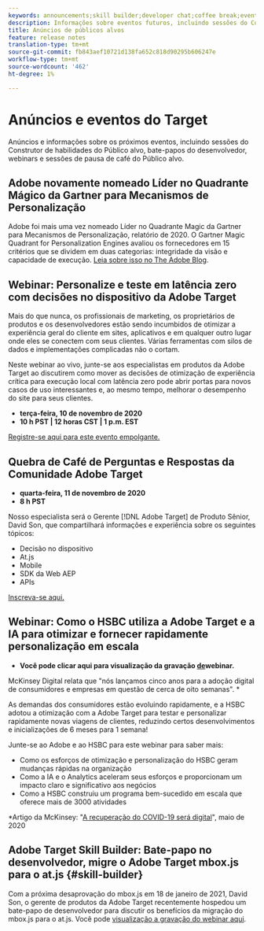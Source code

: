 ```yaml
---
keywords: announcements;skill builder;developer chat;coffee break;events
description: Informações sobre eventos futuros, incluindo sessões do Construtor de habilidades do Público alvo, bate-papos do desenvolvedor, webinars e sessões de pausa de café do Público alvo.
title: Anúncios de públicos alvos
feature: release notes
translation-type: tm+mt
source-git-commit: fb843aef10721d138fa652c818d90295b606247e
workflow-type: tm+mt
source-wordcount: '462'
ht-degree: 1%

---
```



# Anúncios e eventos do Target

Anúncios e informações sobre os próximos eventos, incluindo sessões do Construtor de habilidades do Público alvo, bate-papos do desenvolvedor, webinars e sessões de pausa de café do Público alvo.

## Adobe novamente nomeado Líder no Quadrante Mágico da Gartner para Mecanismos de Personalização

Adobe foi mais uma vez nomeado Líder no Quadrante Magic da Gartner para Mecanismos de Personalização, relatório de 2020. O Gartner Magic Quadrant for Personalization Engines avaliou os fornecedores em 15 critérios que se dividem em duas categorias: integridade da visão e capacidade de execução. [Leia sobre isso no The Adobe Blog](https://theblog.adobe.com/adobe-again-named-leader-in-gartner-magic-quadrant-for-personalization-engines/).

## Webinar: Personalize e teste em latência zero com decisões no dispositivo da Adobe Target

Mais do que nunca, os profissionais de marketing, os proprietários de produtos e os desenvolvedores estão sendo incumbidos de otimizar a experiência geral do cliente em sites, aplicativos e em qualquer outro lugar onde eles se conectem com seus clientes. Várias ferramentas com silos de dados e implementações complicadas não o cortam.

Neste webinar ao vivo, junte-se aos especialistas em produtos da Adobe Target ao discutirem como mover as decisões de otimização de experiência crítica para execução local com latência zero pode abrir portas para novos casos de uso interessantes e, ao mesmo tempo, melhorar o desempenho do site para seus clientes.

* **terça-feira, 10 de novembro de 2020**
* **10 h PST | 12 horas CST | 1 p.m. EST**

[Registre-se aqui para este evento empolgante.](https://www.adobeeventsonline.com/Target/2020/OnDeviceDecisions/invite.html)

## Quebra de Café de Perguntas e Respostas da Comunidade Adobe Target

* **quarta-feira, 11 de novembro de 2020**
* **8 h PST**

Nosso especialista será o Gerente [!DNL Adobe Target] de Produto Sênior, David Son, que compartilhará informações e experiência sobre os seguintes tópicos:

* Decisão no dispositivo
* At.js
* Mobile
* SDK da Web AEP
* APIs

[Inscreva-se aqui.](https://adobe.ly/2H3MBX9)

## Webinar: Como o HSBC utiliza a Adobe Target e a IA para otimizar e fornecer rapidamente personalização em escala

* **Você pode clicar aqui para visualização da gravação [de](https://seminars.adobeconnect.com/ps4ozlg7qfdy/?proto=true)webinar.**

McKinsey Digital relata que &quot;nós lançamos cinco anos para a adoção digital de consumidores e empresas em questão de cerca de oito semanas&quot;. *

As demandas dos consumidores estão evoluindo rapidamente, e a HSBC adotou a otimização com a Adobe Target para testar e personalizar rapidamente novas viagens de clientes, reduzindo certos desenvolvimentos e inicializações de 6 meses para 1 semana!

Junte-se ao Adobe e ao HSBC para este webinar para saber mais:

* Como os esforços de otimização e personalização do HSBC geram mudanças rápidas na organização
* Como a IA e o Analytics aceleram seus esforços e proporcionam um impacto claro e significativo aos negócios
* Como a HSBC construiu um programa bem-sucedido em escala que oferece mais de 3000 atividades

*Artigo da McKinsey: &quot;[A recuperação do COVID-19 será digital](https://www.mckinsey.com/business-functions/mckinsey-digital/our-insights/the-covid-19-recovery-will-be-digital-a-plan-for-the-first-90-days#)&quot;, maio de 2020

## Adobe Target Skill Builder: Bate-papo no desenvolvedor, migre o Adobe Target mbox.js para o at.js {#skill-builder}

Com a próxima desaprovação do mbox.js em 18 de janeiro de 2021, David Son, o gerente de produtos da Adobe Target recentemente hospedou um bate-papo de desenvolvedor para discutir os benefícios da migração do mbox.js para o at.js. Você pode [visualização a gravação do webinar aqui](https://seminars.adobeconnect.com/ptdo6mfo6qn6/?proto=true).